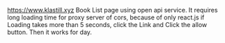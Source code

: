 https://www.klastill.xyz
Book List page using open api service.
It requires long loading time for proxy server of cors, because of only react.js
if Loading takes more than 5 seconds, click the Link and Click the allow button.
Then it works for day.
